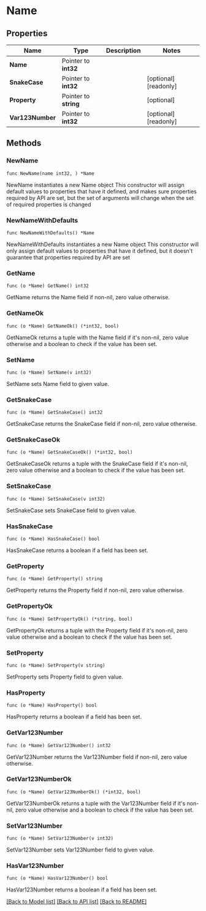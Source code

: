 # Name

## Properties

Name | Type | Description | Notes
------------ | ------------- | ------------- | -------------
**Name** | Pointer to **int32** |  | 
**SnakeCase** | Pointer to **int32** |  | [optional] [readonly] 
**Property** | Pointer to **string** |  | [optional] 
**Var123Number** | Pointer to **int32** |  | [optional] [readonly] 

## Methods

### NewName

`func NewName(name int32, ) *Name`

NewName instantiates a new Name object
This constructor will assign default values to properties that have it defined,
and makes sure properties required by API are set, but the set of arguments
will change when the set of required properties is changed

### NewNameWithDefaults

`func NewNameWithDefaults() *Name`

NewNameWithDefaults instantiates a new Name object
This constructor will only assign default values to properties that have it defined,
but it doesn't guarantee that properties required by API are set

### GetName

`func (o *Name) GetName() int32`

GetName returns the Name field if non-nil, zero value otherwise.

### GetNameOk

`func (o *Name) GetNameOk() (*int32, bool)`

GetNameOk returns a tuple with the Name field if it's non-nil, zero value otherwise
and a boolean to check if the value has been set.

### SetName

`func (o *Name) SetName(v int32)`

SetName sets Name field to given value.


### GetSnakeCase

`func (o *Name) GetSnakeCase() int32`

GetSnakeCase returns the SnakeCase field if non-nil, zero value otherwise.

### GetSnakeCaseOk

`func (o *Name) GetSnakeCaseOk() (*int32, bool)`

GetSnakeCaseOk returns a tuple with the SnakeCase field if it's non-nil, zero value otherwise
and a boolean to check if the value has been set.

### SetSnakeCase

`func (o *Name) SetSnakeCase(v int32)`

SetSnakeCase sets SnakeCase field to given value.

### HasSnakeCase

`func (o *Name) HasSnakeCase() bool`

HasSnakeCase returns a boolean if a field has been set.

### GetProperty

`func (o *Name) GetProperty() string`

GetProperty returns the Property field if non-nil, zero value otherwise.

### GetPropertyOk

`func (o *Name) GetPropertyOk() (*string, bool)`

GetPropertyOk returns a tuple with the Property field if it's non-nil, zero value otherwise
and a boolean to check if the value has been set.

### SetProperty

`func (o *Name) SetProperty(v string)`

SetProperty sets Property field to given value.

### HasProperty

`func (o *Name) HasProperty() bool`

HasProperty returns a boolean if a field has been set.

### GetVar123Number

`func (o *Name) GetVar123Number() int32`

GetVar123Number returns the Var123Number field if non-nil, zero value otherwise.

### GetVar123NumberOk

`func (o *Name) GetVar123NumberOk() (*int32, bool)`

GetVar123NumberOk returns a tuple with the Var123Number field if it's non-nil, zero value otherwise
and a boolean to check if the value has been set.

### SetVar123Number

`func (o *Name) SetVar123Number(v int32)`

SetVar123Number sets Var123Number field to given value.

### HasVar123Number

`func (o *Name) HasVar123Number() bool`

HasVar123Number returns a boolean if a field has been set.


[[Back to Model list]](../README.md#documentation-for-models) [[Back to API list]](../README.md#documentation-for-api-endpoints) [[Back to README]](../README.md)


